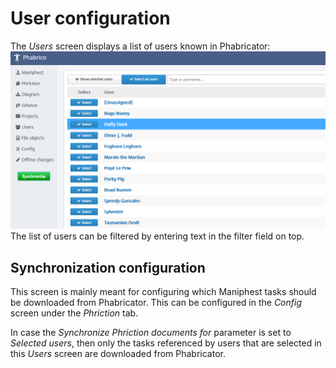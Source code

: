 # User configuration

 The *Users* screen displays a list of users known in Phabricator:
![image-20210411201030515](users-01.png) The list of users can be filtered by entering text in the filter field on top.

## Synchronization configuration

This screen is mainly meant for configuring which Maniphest tasks should be downloaded from Phabricator.
This can be configured in the *Config* screen under the *Phriction* tab.

In case the *Synchronize Phriction documents for* parameter is set to *Selected users*, then only the tasks referenced by users that are selected in this *Users* screen are downloaded from Phabricator.

